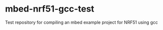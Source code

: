 mbed-nrf51-gcc-test
===================

Test repository for compiling an mbed example project for NRF51 using gcc
